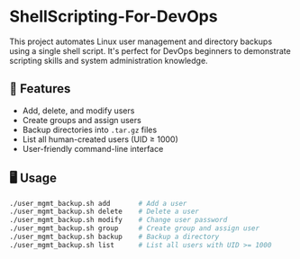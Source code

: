 # ShellScripting-For-DevOps

This project automates Linux user management and directory backups using a single shell script. It's perfect for DevOps beginners to demonstrate scripting skills and system administration knowledge.

## 🔧 Features

- Add, delete, and modify users
- Create groups and assign users
- Backup directories into `.tar.gz` files
- List all human-created users (UID ≥ 1000)
- User-friendly command-line interface

## 🖥️ Usage

```bash
./user_mgmt_backup.sh add       # Add a user
./user_mgmt_backup.sh delete    # Delete a user
./user_mgmt_backup.sh modify    # Change user password
./user_mgmt_backup.sh group     # Create group and assign user
./user_mgmt_backup.sh backup    # Backup a directory
./user_mgmt_backup.sh list      # List all users with UID >= 1000
